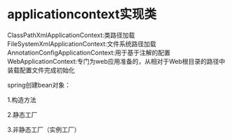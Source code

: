 

# applicationcontext实现类

ClassPathXmlApplicationContext:类路径加载
FileSystemXmlApplicationContext:文件系统路径加载
AnnotationConfigApplicationContext:用于基于注解的配置
WebApplicationContext:专门为web应用准备的，从相对于Web根目录的路径中装载配置文件完成初始化



spring创建bean对象：

1.构造方法

2.静态工厂

3.非静态工厂（实例工厂）